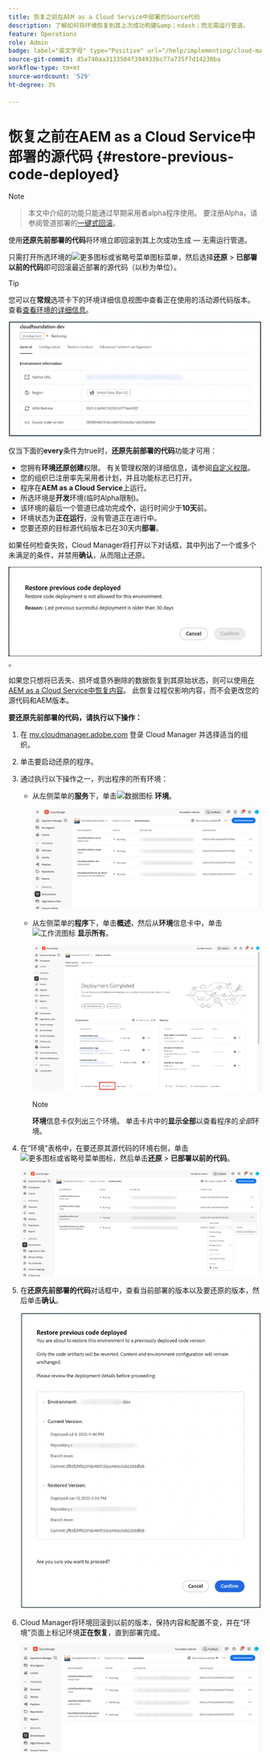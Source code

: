 ```yaml
---
title: 恢复之前在AEM as a Cloud Service中部署的Source代码
description: 了解如何将环境恢复到其上次成功构建&amp；ndash；而无需运行管道。
feature: Operations
role: Admin
badge: label="英文字母" type="Positive" url="/help/implementing/cloud-manager/release-notes/current.md网站#gitlab-bitbucket"
source-git-commit: d5a740aa3133504f394933bc77a735f7d14230ba
workflow-type: tm+mt
source-wordcount: '529'
ht-degree: 3%

---
```


# 恢复之前在AEM as a Cloud Service中部署的源代码 {#restore-previous-code-deployed}

>[!NOTE]
>
>>本文中介绍的功能只能通过早期采用者alpha程序使用。 要注册Alpha，请参阅管道部署的[一键式回滚](/help/implementing/cloud-manager/release-notes/current.md##one-click-rollback)。

使用&#x200B;**还原先前部署的代码**&#x200B;将环境立即回滚到其上次成功生成 — 无需运行管道。

只需打开所选环境的![更多图标或省略号菜单图标](https://spectrum.adobe.com/static/icons/workflow_18/Smock_More_18_N.svg)菜单，然后选择&#x200B;**还原** > **已部署以前的代码**&#x200B;即可回滚最近部署的源代码（以秒为单位）。

>[!TIP]
>
>您可以在&#x200B;**常规**&#x200B;选项卡下的环境详细信息视图中查看正在使用的活动源代码版本。 查看[查看环境的详细信息](/help/implementing/cloud-manager/manage-environments.md#viewing-environment)。
>
>![Source代码版本正在使用中](/help/operations/assets/environments-view-details-sourcecodeversion.png)

仅当下面的&#x200B;**every**&#x200B;条件为true时，**还原先前部署的代码**&#x200B;功能才可用：

* 您拥有&#x200B;**环境还原创建**&#x200B;权限。 有关管理权限的详细信息，请参阅[自定义权限](/help/implementing/cloud-manager/custom-permissions.md)。
* 您的组织已注册率先采用者计划，并且功能标志已打开。
* 程序在&#x200B;**AEM as a Cloud Service**&#x200B;上运行。
* 所选环境是&#x200B;**开发**&#x200B;环境(临时Alpha限制)。
* 该环境的最后一个管道已成功完成&#x200B;**个**，运行时间少于&#x200B;**10天**&#x200B;前。
* 环境状态为&#x200B;**正在运行**，没有管道正在进行中。
* 您要还原的目标源代码版本已在30天内&#x200B;**部署**。

如果任何检查失败，Cloud Manager将打开以下对话框，其中列出了一个或多个未满足的条件，并禁用&#x200B;**确认**，从而阻止还原。

![还原以前的代码部署失败对话框](/help/operations/assets/restore-previous-code-deployment-not-allowed.png)。

如果您只想将已丢失、损坏或意外删除的数据恢复到其原始状态，则可以使用[在AEM as a Cloud Service中恢复内容](/help/operations/restore.md)。 此恢复过程仅影响内容，而不会更改您的源代码和AEM版本。

**要还原先前部署的代码，请执行以下操作：**

1. 在 [my.cloudmanager.adobe.com](https://my.cloudmanager.adobe.com/) 登录 Cloud Manager 并选择适当的组织。

1. 单击要启动还原的程序。

1. 通过执行以下操作之一，列出程序的所有环境：

   * 从左侧菜单的&#x200B;**服务**&#x200B;下，单击![数据图标](https://spectrum.adobe.com/static/icons/workflow_18/Smock_Data_18_N.svg) **环境**。

     ![“环境”信息卡](assets/environments-1.png)

   * 从左侧菜单的&#x200B;**程序**&#x200B;下，单击&#x200B;**概述**，然后从&#x200B;**环境**&#x200B;信息卡中，单击![工作流图标](https://spectrum.adobe.com/static/icons/workflow_18/Smock_Workflow_18_N.svg) **显示所有**。

     ![显示所有选项](assets/environments-2.png)

     >[!NOTE]
     >
     >**环境**&#x200B;信息卡仅列出三个环境。 单击卡片中的&#x200B;**显示全部**&#x200B;以查看程序的&#x200B;*全部*&#x200B;环境。

1. 在“环境”表格中，在要还原其源代码的环境右侧，单击![更多图标或省略号菜单图标](https://spectrum.adobe.com/static/icons/workflow_18/Smock_More_18_N.svg)，然后单击&#x200B;**还原** > **已部署以前的代码**。

   ![从省略号菜单还原以前部署的代码选项](/help/operations/assets/restore-previous-code-deployed-menu.png)

1. 在&#x200B;**还原先前部署的代码**&#x200B;对话框中，查看当前部署的版本以及要还原的版本，然后单击&#x200B;**确认**。

   ![还原先前部署的代码对话框](/help/operations/assets/restore-previous-code-deployed-dialogbox.png)

1. Cloud Manager将环境回滚到以前的版本，保持内容和配置不变，并在“环境”页面上标记环境&#x200B;**正在恢复**，直到部署完成。

   ![正在还原激活](/help/operations/assets/restore-previous-code-deployed-restoring.png)
